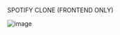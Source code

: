SPOTIFY CLONE (FRONTEND ONLY)

![image](https://github.com/user-attachments/assets/80f44798-5aa9-4683-8d24-06980b9b453e)

